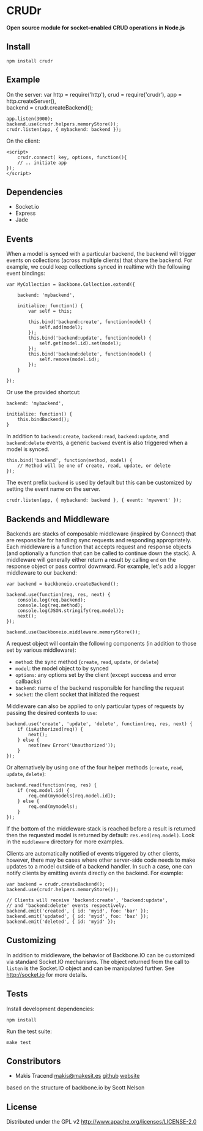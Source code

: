 # CRUDr

__Open source module for socket-enabled CRUD operations in Node.js__


## Install

    npm install crudr


## Example

On the server:
	var http = require('http'), 
    	crud = require('crudr'), 
    	app = http.createServer(),     
    	backend = crudr.createBackend();
		
	app.listen(3000);
    backend.use(crudr.helpers.memoryStore());
    crudr.listen(app, { mybackend: backend });
    
On the client:
	<script src="/client.js"></script>
    
    <script>
        crudr.connect( key, options, function(){ 
		// .. initiate app
	});
    </script>
	

## Dependencies 

- Socket.io
- Express
- Jade



## Events

When a model is synced with a particular backend, the backend will trigger events
on collections (across multiple clients) that share the backend.  For example, we
could keep collections synced in realtime with the following event bindings:

    var MyCollection = Backbone.Collection.extend({
        
        backend: 'mybackend',
        
        initialize: function() {
            var self = this;
        
            this.bind('backend:create', function(model) {
                self.add(model);
            });
            this.bind('backend:update', function(model) {
                self.get(model.id).set(model);
            });
            this.bind('backend:delete', function(model) {
                self.remove(model.id);
            });
        }
        
    });
    
Or use the provided shortcut:
    
    backend: 'mybackend',
    
    initialize: function() {
        this.bindBackend();
    }
    
In addition to `backend:create`, `backend:read`, `backend:update`, and `backend:delete`
events, a generic `backend` event is also triggered when a model is synced.

    this.bind('backend', function(method, model) {
        // Method will be one of create, read, update, or delete
    });
    
The event prefix `backend` is used by default but this can be customized by setting the
event name on the server.

    crudr.listen(app, { mybackend: backend }, { event: 'myevent' });


## Backends and Middleware

Backends are stacks of composable middleware (inspired by Connect) that are responsible
for handling sync requests and responding appropriately.  Each middleware is a function
that accepts request and response objects (and optionally a function that can be called
to continue down the stack).  A middleware will generally either return a result by
calling `end` on the response object or pass control downward.  For example, let's add a
logger middleware to our backend:

    var backend = backboneio.createBackend();
    
    backend.use(function(req, res, next) {
        console.log(req.backend);
        console.log(req.method);
        console.log(JSON.stringify(req.model));
        next();
    });
    
    backend.use(backboneio.middleware.memoryStore());
    
A request object will contain the following components (in addition to those set by
various middleware):

* `method`: the sync method (`create`, `read`, `update`, or `delete`)
* `model`: the model object to by synced
* `options`: any options set by the client (except success and error callbacks)
* `backend`: name of the backend responsible for handling the request
* `socket`: the client socket that initiated the request
    
Middleware can also be applied to only particular types of requests by passing the desired
contexts to `use`:

    backend.use('create', 'update', 'delete', function(req, res, next) {
        if (isAuthorized(req)) {
            next();
        } else {
            next(new Error('Unauthorized'));
        }
    });
    
Or alternatively by using one of the four helper methods (`create`, `read`, `update`, `delete`):

    backend.read(function(req, res) {
        if (req.model.id) {
            req.end(mymodels[req.model.id]);
        } else {
            req.end(mymodels);
        }
    });
    
If the bottom of the middleware stack is reached before a result is returned then the requested
model is returned by default: `res.end(req.model)`.  Look in the `middleware` directory for more
examples.

Clients are automatically notified of events triggered by other clients, however, there may
be cases where other server-side code needs to make updates to a model outside of a backend
handler.  In such a case, one can notify clients by emitting events directly on the backend.
For example:

    var backend = crudr.createBackend();
    backend.use(crudr.helpers.memoryStore());
    
    // Clients will receive 'backend:create', 'backend:update',
    // and 'backend:delete' events respectively.
    backend.emit('created', { id: 'myid', foo: 'bar' });
    backend.emit('updated', { id: 'myid', foo: 'baz' });
    backend.emit('deleted', { id: 'myid' });
 
    
## Customizing

In addition to middleware, the behavior of Backbone.IO can be customized via standard Socket.IO
mechanisms.  The object returned from the call to `listen` is the Socket.IO object and can be
manipulated further.  See http://socket.io for more details.

## Tests

Install development dependencies:

    npm install
    
Run the test suite:

    make test
	

## Constributors

*	Makis Tracend <makis@makesit.es> 
[github](http://github.com/tracend/ "Github account")
[website](http://makesites.org/ "Make Sites .Org")

based on the structure of backbone.io by Scott Nelson

## License 

Distributed under the GPL v2
http://www.apache.org/licenses/LICENSE-2.0
